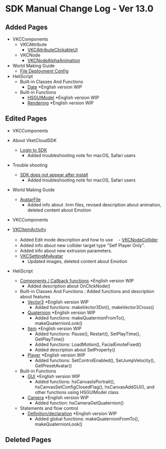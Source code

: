 # SDK Manual Change Log - Ver 13.0

## Added Pages

- VKCComponents
  - VKCAttribute
    - [VKCAttributeClickableUI](https://vrhikky.github.io/VketCloudSDK_Documents/13.0/en/VKCComponents/VKCAttribute/VKCAttributeClickableUI.html)
  - VKCNode
    - [VKCNodeAlphaAnimation](https://vrhikky.github.io/VketCloudSDK_Documents/13.0/en/VKCComponents/VKCNode/VKCNodeAlphaAnimation.html)
- World Making Guide
  - [File Deployment Config](https://vrhikky.github.io/VketCloudSDK_Documents/13.0/en/WorldMakingGuide/FileDeploymentConfig.html)
- HeliScript
  - Built-in Classes And Functions
    - [Date](https://vrhikky.github.io/VketCloudSDK_Documents/13.0/en/hs/hs_class_date.html) *English version WIP
  - Built-in Functions
    - [HSGUIModel](https://vrhikky.github.io/VketCloudSDK_Documents/13.0/en/hs/hs_system_function_gui_HSGUIModel.html) *English version WIP
    - [Rendering](https://vrhikky.github.io/VketCloudSDK_Documents/13.0/en/hs/hs_system_function_rendering.html) *English version WIP

## Edited Pages

- VKCComponents

- About VketCloudSDK
  - [Login to SDK](https://vrhikky.github.io/VketCloudSDK_Documents/13.0/en/AboutVketCloudSDK/LoginSDK.html)
    - Added troubleshooting note for macOS, Safari users
- Trouble shooting
  - [SDK does not appear after install](https://vrhikky.github.io/VketCloudSDK_Documents/13.0/en/troubleshooting/InstallingDeeplink.html)
    - Added troubleshooting note for macOS, Safari users
- World Making Guide
  - [AvatarFile](https://vrhikky.github.io/VketCloudSDK_Documents/13.0/en/WorldMakingGuide/AvatarFile.html)
    - Added info about .hrm files, revised description about animation, deleted content about Emotion
- VKCComponents
 - [VKCItemActivity](https://vrhikky.github.io/VketCloudSDK_Documents/13.0/en/VKCComponents/VKCItemActivity.html)
    - Added Edit mode description and how to use
 　- [VKCNodeCollider](https://vrhikky.github.io/VketCloudSDK_Documents/13.0/en/VKCComponents/VKCNodeCollider.html)
    - Added info about new collider target type "Self Player Only".
    - Added info about new extrusion parameters.
   - [VKCSettingMyAvatar](https://vrhikky.github.io/VketCloudSDK_Documents/13.0/en/VketCloudSettings/MyAvatarSettings.html)
     - Updated images, deleted content about Emotion
- HeliScript
  - [Components / Callback functions](https://vrhikky.github.io/VketCloudSDK_Documents/13.0/en/hs/hs_component.html) *English version WIP
    - Added description about OnClickNode()
  - Built-in Classes And Functions : Added functions and description about features
    - [Vector3](https://vrhikky.github.io/VketCloudSDK_Documents/13.0/en/hs/hs_struct_vector3.html) *English version WIP
      - Added functions: makeVector3Dot(), makeVector3Cross()
    - [Quaternion](https://vrhikky.github.io/VketCloudSDK_Documents/13.0/en/hs/hs_struct_quaternion.html) *English version WIP
      - Added functions: makeQuaternionFromTo(), makeQuaternionLook()
    - [Item](https://vrhikky.github.io/VketCloudSDK_Documents/13.0/en/hs/hs_class_item.html) *English version WIP
      - Added functions: Pause(), Restart(), SetPlayTime(), GetPlayTime()
      - Added functions: LoadMotion(), FacialEmoteFixed()
      - Added description about SetProperty()
    - [Player](https://vrhikky.github.io/VketCloudSDK_Documents/13.0/en/hs/hs_class_player.html) *English version WIP
      - Added functions: SetControlEnabled(), SetJumpVelocity(), GetPresetAvatar()
  - Built-in Functions
    - [GUI](https://vrhikky.github.io/VketCloudSDK_Documents/13.0/en/hs/hs_system_function_gui.html) *English version WIP
      - Added functions: hsCanvasIsPortrait(), hsCanvasSetConfigClosedFlag(), hsCanvasAddGUI(), and other functions using HSGUIModel class
    - [Camera](https://vrhikky.github.io/VketCloudSDK_Documents/13.0/en/hs/hs_system_function_camera.html) *English version WIP
      - Added function: hsCameraGetQuaternion()
  - Statements and flow control
    - [Definition/declaration](https://vrhikky.github.io/VketCloudSDK_Documents/13.0/en/hs/hs_statement_def.html) *English version WIP
      - Added global functions: makeQuaternionFromTo(), makeQuaternionLook()

## Deleted Pages
